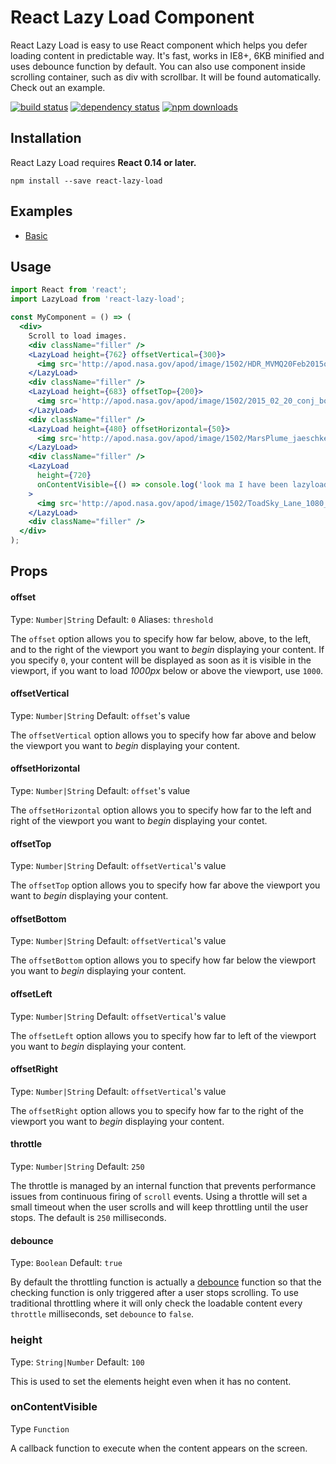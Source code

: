 React Lazy Load Component
=========================

React Lazy Load is easy to use React component which helps you defer loading content in predictable way. It's fast, works in IE8+, 6KB minified and uses debounce function by default. You can also use component inside scrolling container, such as div with scrollbar. It will be found automatically. Check out an example.

[![build status](https://img.shields.io/travis/loktar00/react-lazy-load.svg?style=flat-square)](https://travis-ci.org/loktar00/react-lazy-load)
[![dependency status](https://david-dm.org/loktar00/react-lazy-load.svg?style=flat-square)](https://david-dm.org/loktar00/react-lazy-load)
[![npm downloads](https://img.shields.io/npm/dm/react-lazy-load.svg?style=flat-square)](https://www.npmjs.com/package/react-lazy-load)

## Installation
React Lazy Load requires **React 0.14 or later.**

```
npm install --save react-lazy-load
```

## Examples
* [Basic](https://github.com/loktar00/react-lazy-load/tree/master/examples/basic)

## Usage

```jsx
import React from 'react';
import LazyLoad from 'react-lazy-load';

const MyComponent = () => (
  <div>
    Scroll to load images.
    <div className="filler" />
    <LazyLoad height={762} offsetVertical={300}>
      <img src='http://apod.nasa.gov/apod/image/1502/HDR_MVMQ20Feb2015ouellet1024.jpg' />
    </LazyLoad>
    <div className="filler" />
    <LazyLoad height={683} offsetTop={200}>
      <img src='http://apod.nasa.gov/apod/image/1502/2015_02_20_conj_bourque1024.jpg' />
    </LazyLoad>
    <div className="filler" />
    <LazyLoad height={480} offsetHorizontal={50}>
      <img src='http://apod.nasa.gov/apod/image/1502/MarsPlume_jaeschke_480.gif' />
    </LazyLoad>
    <div className="filler" />
    <LazyLoad
      height={720}
      onContentVisible={() => console.log('look ma I have been lazyloaded!')}
    >
      <img src='http://apod.nasa.gov/apod/image/1502/ToadSky_Lane_1080_annotated.jpg' />
    </LazyLoad>
    <div className="filler" />
  </div>
);
```

## Props

#### offset
Type: `Number|String` Default: `0`
Aliases: `threshold`

The `offset` option allows you to specify how far below, above, to the left, and to the right of the viewport you want to _begin_ displaying your content. If you specify `0`, your content will be displayed as soon as it is visible in the viewport, if you want to load _1000px_ below or above the viewport, use `1000`.

#### offsetVertical
Type: `Number|String` Default: `offset`'s value

The `offsetVertical` option allows you to specify how far above and below the viewport you want to _begin_ displaying your content.

#### offsetHorizontal
Type: `Number|String` Default: `offset`'s value

The `offsetHorizontal` option allows you to specify how far to the left and right of the viewport you want to _begin_ displaying your contet.

#### offsetTop
Type: `Number|String` Default: `offsetVertical`'s value

The `offsetTop` option allows you to specify how far above the viewport you want to _begin_ displaying your content.

#### offsetBottom
Type: `Number|String` Default: `offsetVertical`'s value

The `offsetBottom` option allows you to specify how far below the viewport you want to _begin_ displaying your content.

#### offsetLeft
Type: `Number|String` Default: `offsetVertical`'s value

The `offsetLeft` option allows you to specify how far to left of the viewport you want to _begin_ displaying your content.

#### offsetRight
Type: `Number|String` Default: `offsetVertical`'s value

The `offsetRight` option allows you to specify how far to the right of the viewport you want to _begin_ displaying your content.

#### throttle
Type: `Number|String` Default: `250`

The throttle is managed by an internal function that prevents performance issues from continuous firing of `scroll` events. Using a throttle will set a small timeout when the user scrolls and will keep throttling until the user stops. The default is `250` milliseconds.

#### debounce
Type: `Boolean` Default: `true`

By default the throttling function is actually a [debounce](https://lodash.com/docs#debounce) function so that the checking function is only triggered after a user stops scrolling. To use traditional throttling where it will only check the loadable content every `throttle` milliseconds, set `debounce` to `false`.

### height
Type: `String|Number` Default: `100`

This is used to set the elements height even when it has no content.

### onContentVisible
Type `Function`

A callback function to execute when the content appears on the screen.
